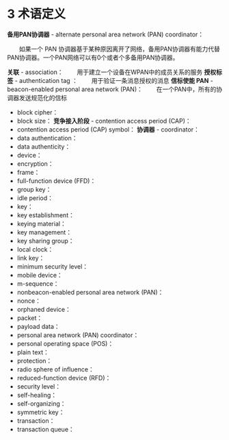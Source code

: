 # 3 术语定义

**备用PAN协调器** - alternate personal area network (PAN) coordinator：

　　如果一个 PAN 协调器基于某种原因离开了网络，备用PAN协调器有能力代替PAN协调器。一个PAN网络可以有0个或者个多备用PAN协调器。
  
**关联** - association：
　　用于建立一个设备在WPAN中的成员关系的服务
**授权标签** - authentication tag ：
　　用于验证一条消息授权的消息
**信标使能 PAN** - beacon-enabled personal area network (PAN)：
　　在一个PAN中，所有的协调器发送规范化的信标
 - block cipher：
 - block size：
**竞争接入阶段** - contention access period (CAP)：
 - contention access period (CAP) symbol：
**协调器** - coordinator：
 - data authentication：
 - data authenticity：
 - device：
 - encryption：
 - frame：
 - full-function device (FFD)：
 - group key：
 - idle period：
 - key：
 - key establishment：
 - keying material：
 - key management：
 - key sharing group：
 - local clock：
 - link key：
 - minimum security level：
 - mobile device：
 - m-sequence：
 - nonbeacon-enabled personal area network (PAN)：
 - nonce：
 - orphaned device：
 - packet：
 - payload data：
 - personal area network (PAN) coordinator：
 - personal operating space (POS)：
 - plain text：
 - protection：
 - radio sphere of influence：
 - reduced-function device (RFD)：
 - security level：
 - self-healing：
 - self-organizing：
 - symmetric key：
 - transaction：
 - transaction queue：